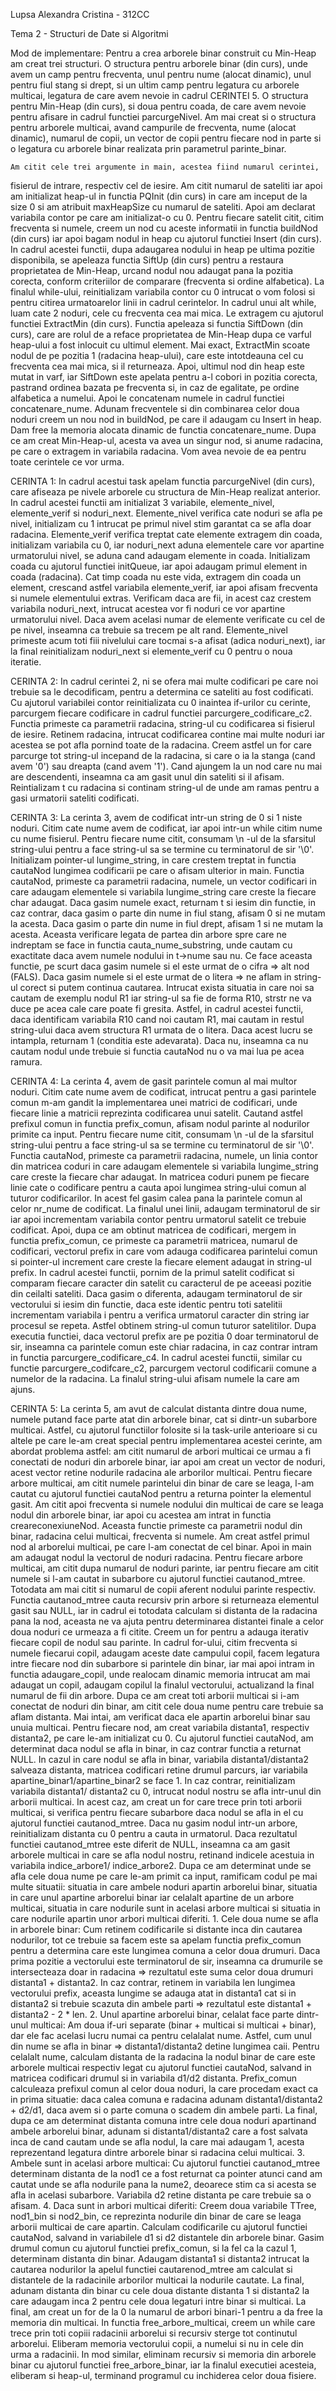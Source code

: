 Lupsa Alexandra Cristina - 312CC

Tema 2 - Structuri de Date si Algoritmi

Mod de implementare:
	Pentru a crea arborele binar construit cu Min-Heap am creat trei structuri.
O structura pentru arborele binar (din curs), unde avem un camp pentru
frecventa, unul pentru nume (alocat dinamic), unul pentru fiul stang si drept,
si un ultim camp pentru legatura cu arborele multicai, legatura de care avem
nevoie in cadrul CERINTEI 5. O structura pentru Min-Heap (din curs), si doua
pentru coada, de care avem nevoie pentru afisare in cadrul functiei
parcurgeNivel. Am mai creat si o structura pentru arborele multicai, avand
campurile de frecventa, nume (alocat dinamic), numarul de copii, un vector de
copii pentru fiecare nod in parte si o legatura cu arborele binar realizata prin
parametrul parinte_binar.

	Am citit cele trei argumente in main, acestea fiind numarul cerintei,
fisierul de intrare, respectiv cel de iesire. Am citit numarul de sateliti iar
apoi am initializat heap-ul in functia PQInit (din curs) in care am inceput de
la size 0 si am atribuit maxHeapSize cu numarul de sateliti. Apoi am declarat
variabila contor pe care am initializat-o cu 0. Pentru fiecare satelit citit,
citim frecventa si numele, creem un nod cu aceste informatii in functia buildNod
(din curs) iar apoi bagam nodul in heap cu ajutorul functiei Insert (din curs).
In cadrul acestei functii, dupa adaugarea nodului in heap pe ultima pozitie
disponibila, se apeleaza functia SiftUp (din curs) pentru a restaura
proprietatea de Min-Heap, urcand nodul nou adaugat pana la pozitia corecta,
conform criteriilor de comparare (frecventa si ordine alfabetica). La finalul
while-ului, reinitializam variabila contor cu 0 intrucat o vom folosi si pentru
citirea urmatoarelor linii in cadrul cerintelor. In cadrul unui alt while, luam
cate 2 noduri, cele cu frecventa cea mai mica. Le extragem cu ajutorul functiei
ExtractMin (din curs). Functia apeleaza si functia SiftDown (din curs), care are
rolul de a reface proprietatea de Min-Heap dupa ce varful heap-ului a fost
inlocuit cu ultimul element. Mai exact, ExtractMin scoate nodul de pe pozitia 1
(radacina heap-ului), care este intotdeauna cel cu frecventa cea mai mica, si il
returneaza. Apoi, ultimul nod din heap este mutat in varf, iar SiftDown este
apelata pentru a-l cobori in pozitia corecta, pastrand ordinea bazata pe
frecventa si, in caz de egalitate, pe ordine alfabetica a numelui. Apoi le
concatenam numele in cadrul functiei concatenare_nume. Adunam frecventele si din
combinarea celor doua noduri creem un nou nod in buildNod, pe care il adaugam cu
Insert in heap. Dam free la memoria alocata dinamic de functia concatenare_nume.
Dupa ce am creat Min-Heap-ul, acesta va avea un singur nod, si anume radacina,
pe care o extragem in variabila radacina. Vom avea nevoie de ea pentru toate
cerintele ce vor urma.

CERINTA 1:
	In cadrul acestui task apelam functia parcurgeNivel (din curs), care
afiseaza pe nivele arborele cu structura de Min-Heap realizat anterior. In
cadrul acestei functii am initializat 3 variabile, elemente_nivel,
elemente_verif si noduri_next. Elemente_nivel verifica cate noduri se afla pe
nivel, initializam cu 1 intrucat pe primul nivel stim garantat ca se afla doar
radacina. Elemente_verif verifica treptat cate elemente extragem din coada,
initializam variabila cu 0, iar noduri_next aduna elementele care vor apartine
urmatorului nivel, se aduna cand adaugam elemente in coada.  Initializam coada
cu ajutorul functiei initQueue, iar apoi adaugam primul element in coada
(radacina). Cat timp coada nu este vida, extragem din coada un element, crescand
astfel variabila elemente_verif, iar apoi afisam frecventa si numele elementului
extras. Verificam daca are fii, in acest caz crestem variabila noduri_next,
intrucat acestea vor fi noduri ce vor apartine urmatorului nivel. Daca avem
acelasi numar de elemente verificate cu cel de pe nivel, inseamna ca trebuie
sa trecem pe alt rand. Elemente_nivel primeste acum toti fiii nivelului care
tocmai s-a afisat (adica noduri_next), iar la final reinitializam noduri_next si
elemente_verif cu 0 pentru o noua iteratie.

CERINTA 2:
	In cadrul cerintei 2, ni se ofera mai multe codificari pe care noi trebuie
sa le decodificam, pentru a determina ce sateliti au fost codificati. Cu
ajutorul variabilei contor reinitializata cu 0 inaintea if-urilor cu cerinte,
parcurgem fiecare codificare in cadrul functiei parcurgere_codificare_c2.
Functia primeste ca parametrii radacina, string-ul cu codificarea si fisierul de
iesire. Retinem radacina, intrucat codificarea contine mai multe noduri iar
acestea se pot afla pornind toate de la radacina. Creem astfel un for care
parcurge tot string-ul incepand de la radacina, si care o ia la stanga
(cand avem '0') sau dreapta (cand avem '1'). Cand ajungem la un nod care nu mai
are descendenti, inseamna ca am gasit unul din sateliti si il afisam.
Reintializam t cu radacina si continam string-ul de unde am ramas pentru a gasi
urmatorii sateliti codificati.

CERINTA 3:
	La cerinta 3, avem de codificat intr-un string de 0 si 1 niste noduri. Citim
cate nume avem de codificat, iar apoi intr-un while citim nume cu nume fisierul.
Pentru fiecare nume citit, consumam \n -ul de la sfarsitul string-ului pentru a
face string-ul sa se termine cu terminatorul de sir '\0'. Initializam pointer-ul
lungime_string, in care crestem treptat in functia cautaNod lungimea codificarii
pe care o afisam ulterior in main. Functia cautaNod, primeste ca parametrii
radacina, numele, un vector codificari in care adaugam elementele si variabila
lungime_string care creste la fiecare char adaugat. Daca gasim numele exact,
returnam t si iesim din functie, in caz contrar, daca gasim o parte din nume in
fiul stang, afisam 0 si ne mutam la acesta. Daca gasim o parte din nume in fiul
drept, afisam 1 si ne mutam la acesta. Aceasta verificare legata de partea din
arbore spre care ne indreptam se face in functia cauta_nume_substring, unde
cautam cu exactitate daca avem numele nodului in t->nume sau nu. Ce face aceasta
functie, pe scurt daca gasim numele si el este urmat de o cifra => alt nod
(FALS). Daca gasim  numele si el este urmat de o litera => ne aflam in string-ul
corect si putem continua cautarea. Intrucat exista situatia in care noi sa
cautam de exemplu nodul R1 iar string-ul sa fie de forma R10, strstr ne va duce
pe acea cale care poate fi gresita. Astfel, in cadrul acestei functii, daca
identificam variabila R10 cand noi cautam R1, mai cautam in restul string-ului
daca avem structura R1 urmata de o litera. Daca acest lucru se intampla,
returnam 1 (conditia este adevarata). Daca nu, inseamna ca nu cautam nodul unde
trebuie si functia cautaNod nu o va mai lua pe acea ramura.

CERINTA 4:
	La cerinta 4, avem de gasit parintele comun al mai multor noduri. Citim cate
nume avem de codificat, intrucat pentru a gasi parintele comun m-am gandit la
implementarea unei matrici de codificari, unde fiecare linie a matricii
reprezinta codificarea unui satelit. Cautand astfel prefixul comun in functia
prefix_comun, afisam nodul parinte al nodurilor primite ca input. Pentru
fiecare nume citit, consumam \n -ul de la sfarsitul string-ului pentru a face
string-ul sa se termine cu terminatorul de sir '\0'. Functia cautaNod, primeste
ca parametrii radacina, numele, un linia contor din matricea coduri in care
adaugam elementele si variabila lungime_string care creste la fiecare char
adaugat. In matricea coduri punem pe fiecare linie cate o codificare pentru a
cauta apoi lungimea string-ului comun al tuturor codificarilor. In acest fel
gasim calea pana la parintele comun al celor nr_nume de codificat. La finalul
unei linii, adaugam terminatorul de sir iar apoi incrementam variabila contor
pentru urmatorul satelit ce trebuie codificat. Apoi, dupa ce am obtinut matricea
de codificari, mergem in functia prefix_comun, ce primeste ca parametrii
matricea, numarul de codificari, vectorul prefix in care vom adauga codificarea
parintelui comun si pointer-ul increment care creste la fiecare element adaugat
in string-ul prefix. In cadrul acestei functii, pornim de la primul satelit
codificat si comparam fiecare caracter din satelit cu caracterul de pe aceeasi
pozitie din ceilalti sateliti. Daca gasim o diferenta, adaugam terminatorul de
sir vectorului si iesim din functie, daca este identic pentru toti satelitii
incrementam variabila i pentru a verifica urmatorul caracter din string iar
procesul se repeta. Astfel obtinem string-ul comun tuturor satelitilor. Dupa
executia functiei, daca vectorul prefix are pe pozitia 0 doar terminatorul de
sir, inseamna ca parintele comun este chiar radacina, in caz contrar intram in
functia parcurgere_codificare_c4. In cadrul acestei functii, similar cu functie
parcurgere_codifcare_c2, parcurgem vectorul codificarii comune a numelor de la
radacina. La finalul string-ului afisam numele la care am ajuns.

CERINTA 5:
	La cerinta 5, am avut de calculat distanta dintre doua nume, numele putand
face parte atat din arborele binar, cat si dintr-un subarbore multicai. Astfel,
cu ajutorul functiilor folosite si la task-urile anterioare si cu altele pe care
le-am creat special pentru implementarea acestei cerinte, am abordat problema
astfel: am citit numarul de arbori multicai ce urmau a fi conectati de noduri
din arborele binar, iar apoi am creat un vector de noduri, acest vector retine
nodurile radacina ale arborilor multicai. Pentru fiecare arbore multicai, am
citit numele parintelui din binar de care se leaga, l-am cautat cu ajutorul
functiei cautaNod pentru a returna pointer la elementul gasit. Am citit apoi
frecventa si numele nodului din multicai de care se leaga nodul din arborele
binar, iar apoi cu acestea am intrat in functia creareconexiuneNod. Aceasta
functie primeste ca parametrii nodul din binar, radacina celui multicai,
frecventa si numele. Am creat astfel primul nod al arborelui multicai, pe care
l-am conectat de cel binar. Apoi in main am adaugat nodul la vectorul de noduri
radacina. Pentru fiecare arbore multicai, am citit dupa numarul de noduri
parinte, iar pentru fiecare am citit numele si l-am cautat in subarbore cu
ajutorul functiei cautanod_mtree. Totodata am mai citit si numarul de copii
aferent nodului parinte respectiv. Functia cautanod_mtree cauta recursiv prin
arbore si returneaza elementul gasit sau NULL, iar in cadrul ei totodata
calculam si distanta de la radacina pana la nod, aceasta ne va ajuta pentru
determinarea distantei finale a celor doua noduri ce urmeaza a fi citite. Creem
un for pentru a adauga iterativ fiecare copil de nodul sau parinte. In cadrul
for-ului, citim frecventa si numele fiecarui copil, adaugam aceste date campului
copil, facem legatura intre fiecare nod din subarbore si parintele din binar,
iar mai apoi intram in functia adaugare_copil, unde realocam dinamic memoria
intrucat am mai adaugat un copil, adaugam copilul la finalul vectorului,
actualizand la final numarul de fii din arbore.
	Dupa ce am creat toti arborii multicai si i-am conectat de noduri din binar,
am citit cele doua nume pentru care trebuie sa aflam distanta. Mai intai, am
verificat daca ele apartin arborelui binar sau unuia multicai. Pentru fiecare
nod, am creat variabila distanta1, respectiv distanta2, pe care le-am
initializat cu 0. Cu ajutorul functiei cautaNod, am determinat daca nodul se
afla in binar, in caz contrar functia a returnat NULL. In cazul in care nodul se
afla in binar, variabila distanta1/distanta2 salveaza distanta, matricea
codificari retine drumul parcurs, iar variabila apartine_binar1/apartine_binar2
se face 1. In caz contrar, reinitializam variabila distanta1/ distanta2 cu 0,
intrucat nodul nostru se afla intr-unul din arborii multicai. In acest caz, am
creat un for care trece prin toti arborii multicai, si verifica pentru fiecare
subarbore daca nodul se afla in el cu ajutorul functiei cautanod_mtree. Daca nu
gasim nodul intr-un arbore, reinitializam distanta cu 0 pentru a cauta in
urmatorul. Daca rezultatul functiei cautanod_mtree este diferit de NULL,
inseamna ca am gasit arborele multicai in care se afla nodul nostru, retinand
indicele acestuia in variabila indice_arbore1/ indice_arbore2.
	Dupa ce am determinat unde se afla cele doua nume pe care le-am primit ca
input, ramificam codul pe mai multe situatii: situatia in care ambele noduri
apartin arborelui binar, situatia in care unul apartine arborelui binar iar
celalalt apartine de un arbore multicai, situatia in care nodurile sunt in
acelasi arbore multicai si situatia in care nodurile apartin unor arbori
multicai diferiti.
	1. Cele doua nume se afla in arborele binar:
		Cum retinem codificarile si distante inca din cautarea nodurilor, tot ce
trebuie sa facem este sa apelam functia prefix_comun pentru a determina care
este lungimea comuna a celor doua drumuri. Daca prima pozitie a vectorului este
terminatorul de sir, inseamna ca drumurile se intersecteaza doar in radacina =>
rezultatul este suma celor doua drumuri distanta1 + distanta2. In caz contrar,
retinem in variabila len lungimea vectorului prefix, aceasta lungime se adauga
atat in distanta1 cat si in distanta2 si trebuie scazuta din ambele parti =>
rezultatul este distanta1 + distanta2 - 2 * len.
	2. Unul apartine arborelui binar, celalat face parte dintr-unul multicai:
		Am doua if-uri separate (binar + multicai si multicai + binar), dar ele
fac acelasi lucru numai ca pentru celalalat nume. Astfel, cum unul din nume se
afla in binar => distanta1/distanta2 detine lungimea caii. Pentru celalalt nume,
calculam distanta de la radacina la nodul binar de care este arborele multicai
respectiv legat cu ajutorul functiei cautaNod, salvand in matricea codificari
drumul si in variabila d1/d2 distanta. Prefix_comun calculeaza prefixul comun al
celor doua noduri, la care procedam exact ca in prima situatie: daca calea
comuna e radacina adunam distanta1/distanta2 + d2/d1, daca avem si o parte
comuna o scadem din ambele parti. La final, dupa ce am determinat distanta
comuna intre cele doua noduri apartinand ambele arborelui binar, adunam si
distanta1/distanta2 care a fost salvata inca de cand cautam unde se afla nodul,
la care mai adaugam 1, acesta reprezentand legatura dintre arborele binar si
radacina celui multicai.
	3. Ambele sunt in acelasi arbore multicai:
		Cu ajutorul functiei cautanod_mtree determinam distanta de la nod1 ce a
fost returnat ca pointer atunci cand am cautat unde se afla nodurile pana la
nume2, deoarece stim ca si acesta se afla in acelasi subarbore. Variabila d2
retine distanta pe care trebuie sa o afisam.
	4. Daca sunt in arbori multicai diferiti:
		Creem doua variabile TTree, nod1_bin si nod2_bin, ce reprezinta nodurile
din binar de care se leaga arborii multicai de care apartin. Calculam
codificarile cu ajutorul functiei cautaNod, salvand in variabilele d1 si d2
distantele din arborele binar. Gasim drumul comun cu ajutorul functiei
prefix_comun, si la fel ca la cazul 1, determinam distanta din binar. Adaugam
distanta1 si distanta2 intrucat la cautarea nodurilor la apelul functiei
cautarenod_mtree am calculat si distantele de la radacinile arborilor multicai
la nodurile cautate. La final, adunam distanta din binar cu cele doua distante
distanta 1 si distanta2 la care adaugam inca 2 pentru cele doua legaturi intre
binar si multicai.
	La final, am creat un for de la 0 la numarul de arbori binari-1 pentru a da
free la memoria din multicai. In functia free_arbore_multicai, creem un while
care trece prin toti copiii radacinii arborelui si recursiv sterge tot
continutul arborelui. Eliberam memoria vectorului copii, a numelui si nu in cele
din urma a radacinii. In mod similar, eliminam recursiv si memoria din arborele
binar cu ajutorul functiei free_arbore_binar, iar la finalul executiei acesteia,
eliberam si heap-ul, terminand programul cu inchiderea celor doua fisiere.
